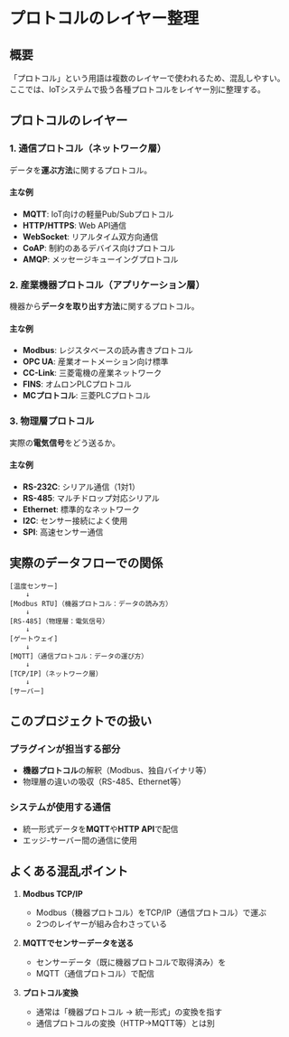 # プロトコルのレイヤー整理

## 概要
「プロトコル」という用語は複数のレイヤーで使われるため、混乱しやすい。
ここでは、IoTシステムで扱う各種プロトコルをレイヤー別に整理する。

## プロトコルのレイヤー

### 1. 通信プロトコル（ネットワーク層）
データを**運ぶ方法**に関するプロトコル。

#### 主な例
- **MQTT**: IoT向けの軽量Pub/Subプロトコル
- **HTTP/HTTPS**: Web API通信
- **WebSocket**: リアルタイム双方向通信
- **CoAP**: 制約のあるデバイス向けプロトコル
- **AMQP**: メッセージキューイングプロトコル

### 2. 産業機器プロトコル（アプリケーション層）
機器から**データを取り出す方法**に関するプロトコル。

#### 主な例
- **Modbus**: レジスタベースの読み書きプロトコル
- **OPC UA**: 産業オートメーション向け標準
- **CC-Link**: 三菱電機の産業ネットワーク
- **FINS**: オムロンPLCプロトコル
- **MCプロトコル**: 三菱PLCプロトコル

### 3. 物理層プロトコル
実際の**電気信号**をどう送るか。

#### 主な例
- **RS-232C**: シリアル通信（1対1）
- **RS-485**: マルチドロップ対応シリアル
- **Ethernet**: 標準的なネットワーク
- **I2C**: センサー接続によく使用
- **SPI**: 高速センサー通信

## 実際のデータフローでの関係

```
[温度センサー] 
    ↓
[Modbus RTU]（機器プロトコル：データの読み方）
    ↓  
[RS-485]（物理層：電気信号）
    ↓
[ゲートウェイ]
    ↓
[MQTT]（通信プロトコル：データの運び方）
    ↓
[TCP/IP]（ネットワーク層）
    ↓
[サーバー]
```

## このプロジェクトでの扱い

### プラグインが担当する部分
- **機器プロトコル**の解釈（Modbus、独自バイナリ等）
- 物理層の違いの吸収（RS-485、Ethernet等）

### システムが使用する通信
- 統一形式データを**MQTT**や**HTTP API**で配信
- エッジ-サーバー間の通信に使用

## よくある混乱ポイント

1. **Modbus TCP/IP**
   - Modbus（機器プロトコル）をTCP/IP（通信プロトコル）で運ぶ
   - 2つのレイヤーが組み合わさっている

2. **MQTTでセンサーデータを送る**
   - センサーデータ（既に機器プロトコルで取得済み）を
   - MQTT（通信プロトコル）で配信

3. **プロトコル変換**
   - 通常は「機器プロトコル → 統一形式」の変換を指す
   - 通信プロトコルの変換（HTTP→MQTT等）とは別